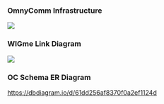 ### OmnyComm Infrastructure

![](https://cdn.omnycomm.com/Screenshot_from_2021-12-14_11-09-40.png?v=4&s=200)

### WIGme Link Diagram

![](https://cdn.omnycomm.com/Screenshot_from_2021-12-14_11-59-45.png?v=4&s=10)


### OC Schema ER Diagram

https://dbdiagram.io/d/61dd256af8370f0a2ef1124d